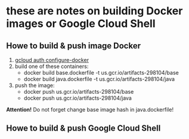 # these are notes on building Docker images or Google Cloud Shell 

## Howe to build & push image Docker
1. [gcloud auth configure-docker](https://cloud.google.com/sdk/gcloud/reference/auth/configure-docker)
2. build one of these containers:
   - docker build base.dockerfile -t us.gcr.io/artifacts-298104/base
   - docker build java.dockerfile -t us.gcr.io/artifacts-298104/java
3. push the image:
   - docker push us.gcr.io/artifacts-298104/base
   - docker push us.gcr.io/artifacts-298104/java
 
**Attention!** Do not forget change base image hash in java.dockerfile!

## Howe to build & push Google Cloud Shell
